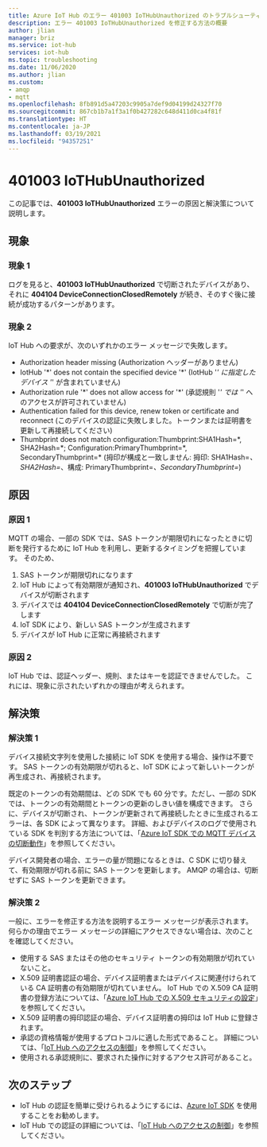 ```yaml
---
title: Azure IoT Hub のエラー 401003 IoTHubUnauthorized のトラブルシューティング
description: エラー 401003 IoTHubUnauthorized を修正する方法の概要
author: jlian
manager: briz
ms.service: iot-hub
services: iot-hub
ms.topic: troubleshooting
ms.date: 11/06/2020
ms.author: jlian
ms.custom:
- amqp
- mqtt
ms.openlocfilehash: 8fb891d5a47203c9905a7def9d04199d24327f70
ms.sourcegitcommit: 867cb1b7a1f3a1f0b427282c648d411d0ca4f81f
ms.translationtype: HT
ms.contentlocale: ja-JP
ms.lasthandoff: 03/19/2021
ms.locfileid: "94357251"
---
```

# <a name="401003-iothubunauthorized"></a>401003 IoTHubUnauthorized

この記事では、**401003 IoTHubUnauthorized** エラーの原因と解決策について説明します。

## <a name="symptoms"></a>現象

### <a name="symptom-1"></a>現象 1

ログを見ると、**401003 IoTHubUnauthorized** で切断されたデバイスがあり、それに **404104 DeviceConnectionClosedRemotely** が続き、そのすぐ後に接続が成功するパターンがあります。

### <a name="symptom-2"></a>現象 2

IoT Hub への要求が、次のいずれかのエラー メッセージで失敗します。

* Authorization header missing (Authorization ヘッダーがありません)
* IotHub '\*' does not contain the specified device '\*' (IotHub '*' に指定したデバイス '*' が含まれていません)
* Authorization rule '\*' does not allow access for '\*' (承認規則 '*' では '*' へのアクセスが許可されていません)
* Authentication failed for this device, renew token or certificate and reconnect (このデバイスの認証に失敗しました。トークンまたは証明書を更新して再接続してください)
* Thumbprint does not match configuration:Thumbprint:SHA1Hash=\*, SHA2Hash=\*; Configuration:PrimaryThumbprint=\*, SecondaryThumbprint=\* (拇印が構成と一致しません: 拇印: SHA1Hash=*、SHA2Hash=*、構成: PrimaryThumbprint=*、SecondaryThumbprint=*)

## <a name="cause"></a>原因

### <a name="cause-1"></a>原因 1

MQTT の場合、一部の SDK では、SAS トークンが期限切れになったときに切断を発行するために IoT Hub を利用し、更新するタイミングを把握しています。 そのため、

1. SAS トークンが期限切れになります
1. IoT Hub によって有効期限が通知され、**401003 IoTHubUnauthorized** でデバイスが切断されます
1. デバイスでは **404104 DeviceConnectionClosedRemotely** で切断が完了します
1. IoT SDK により、新しい SAS トークンが生成されます
1. デバイスが IoT Hub に正常に再接続されます

### <a name="cause-2"></a>原因 2

IoT Hub では、認証ヘッダー、規則、またはキーを認証できませんでした。 これには、現象に示されたいずれかの理由が考えられます。

## <a name="solution"></a>解決策

### <a name="solution-1"></a>解決策 1

デバイス接続文字列を使用した接続に IoT SDK を使用する場合、操作は不要です。 SAS トークンの有効期限が切れると、IoT SDK によって新しいトークンが再生成され、再接続されます。

既定のトークンの有効期間は、どの SDK でも 60 分です。ただし、一部の SDK では、トークンの有効期間とトークンの更新のしきい値を構成できます。 さらに、デバイスが切断され、トークンが更新されて再接続したときに生成されるエラーは、各 SDK によって異なります。 詳細、およびデバイスのログで使用されている SDK を判別する方法については、「[Azure IoT SDK での MQTT デバイスの切断動作](iot-hub-troubleshoot-connectivity.md#mqtt-device-disconnect-behavior-with-azure-iot-sdks)」を参照してください。

デバイス開発者の場合、エラーの量が問題になるときは、C SDK に切り替えて、有効期限が切れる前に SAS トークンを更新します。 AMQP の場合は、切断せずに SAS トークンを更新できます。

### <a name="solution-2"></a>解決策 2

一般に、エラーを修正する方法を説明するエラー メッセージが表示されます。 何らかの理由でエラー メッセージの詳細にアクセスできない場合は、次のことを確認してください。

- 使用する SAS またはその他のセキュリティ トークンの有効期限が切れていないこと。
- X.509 証明書認証の場合、デバイス証明書またはデバイスに関連付けられている CA 証明書の有効期限が切れていません。 IoT Hub での X.509 CA 証明書の登録方法については、「[Azure IoT Hub での X.509 セキュリティの設定](iot-hub-security-x509-get-started.md)」を参照してください。
- X.509 証明書の拇印認証の場合、デバイス証明書の拇印は IoT Hub に登録されます。
- 承認の資格情報が使用するプロトコルに適した形式であること。 詳細については、「[IoT Hub へのアクセスの制御](iot-hub-devguide-security.md)」を参照してください。
- 使用される承認規則に、要求された操作に対するアクセス許可があること。

## <a name="next-steps"></a>次のステップ

- IoT Hub の認証を簡単に受けられるようにするには、[Azure IoT SDK](iot-hub-devguide-sdks.md) を使用することをお勧めします。
- IoT Hub での認証の詳細については、「[IoT Hub へのアクセスの制御](iot-hub-devguide-security.md)」を参照してください。
